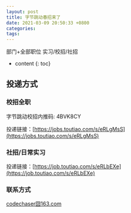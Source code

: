 ```yaml
---
layout: post
title: 字节跳动春招来了
date: 2021-03-09 20:50:33 +0800
categories: 
tags: 
---
```


部门+全部职位 实习/校招/社招

 <!-- more -->

* content
{: toc}

## 投递方式

### 校招全职

字节跳动校招内推码: 4BVK8CY 

投递链接：[https://jobs.toutiao.com/s/eRLgMsS](https://jobs.toutiao.com/s/eRLgMsS)

### 社招/日常实习

投递链接：[https://job.toutiao.com/s/eRLbEXe](https://job.toutiao.com/s/eRLbEXe)

### 联系方式

[codechaser囧163.com](mailto:codechaser@163.com) 